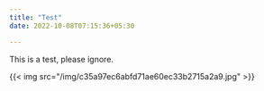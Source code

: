 ```yaml
---
title: "Test"
date: 2022-10-08T07:15:36+05:30

---
```

This is a test, please ignore.

{{< img src="/img/c35a97ec6abfd71ae60ec33b2715a2a9.jpg" >}}